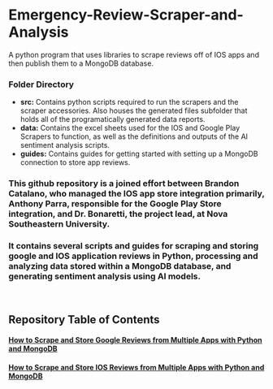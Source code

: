 # Emergency-Review-Scraper-and-Analysis
A python program that uses libraries to scrape reviews off of IOS apps and then publish them to a MongoDB database.
&nbsp;
&nbsp;
&nbsp;
&nbsp;
### Folder Directory
- **src:** Contains python scripts required to run the scrapers and the scraper accessories. Also houses the generated files subfolder that holds all of the programatically generated data reports.
- **data:** Contains the excel sheets used for the IOS and Google Play Scrapers to function, as well as the definitions and outputs of the AI sentiment analysis scripts.
- **guides:** Contains guides for getting started with setting up a MongoDB connection to store app reviews.

### This github repository is a joined effort between Brandon Catalano, who managed the IOS app store integration primarily, Anthony Parra, responsible for the Google Play Store integration, and Dr. Bonaretti, the project lead, at Nova Southeastern University.
### It contains several scripts and guides for scraping and storing google and IOS application reviews in Python, processing and analyzing data stored within a MongoDB database, and generating sentiment analysis using AI models.   
&nbsp; 

## Repository Table of Contents 
#### [How to Scrape and Store Google Reviews from Multiple Apps with Python and MongoDB]()
#### [How to Scrape and Store IOS Reviews from Multiple Apps with Python and MongoDB]()

